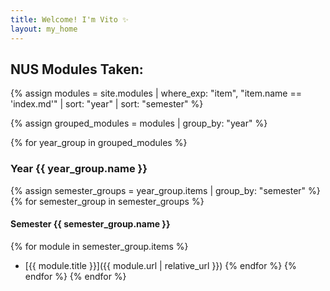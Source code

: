 ```yaml
---
title: Welcome! I'm Vito ✨
layout: my_home
---
```


## NUS Modules Taken:

{% assign modules = site.modules | where_exp: "item", "item.name == 'index.md'" | sort: "year" | sort: "semester" %}

{% assign grouped_modules = modules | group_by: "year" %}

{% for year_group in grouped_modules %}
### Year {{ year_group.name }}

  {% assign semester_groups = year_group.items | group_by: "semester" %}
  {% for semester_group in semester_groups %}
#### Semester {{ semester_group.name }}

  {% for module in semester_group.items %}
- [{{ module.title }}]({{ module.url | relative_url }})
  {% endfor %}
  {% endfor %}
{% endfor %}
